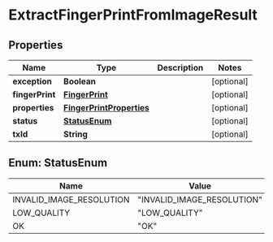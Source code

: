 
# ExtractFingerPrintFromImageResult

## Properties
Name | Type | Description | Notes
------------ | ------------- | ------------- | -------------
**exception** | **Boolean** |  |  [optional]
**fingerPrint** | [**FingerPrint**](FingerPrint.md) |  |  [optional]
**properties** | [**FingerPrintProperties**](FingerPrintProperties.md) |  |  [optional]
**status** | [**StatusEnum**](#StatusEnum) |  |  [optional]
**txId** | **String** |  |  [optional]


<a name="StatusEnum"></a>
## Enum: StatusEnum
Name | Value
---- | -----
INVALID_IMAGE_RESOLUTION | &quot;INVALID_IMAGE_RESOLUTION&quot;
LOW_QUALITY | &quot;LOW_QUALITY&quot;
OK | &quot;OK&quot;



